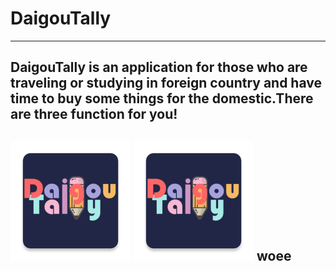 # DaigouTally
---------------------------------------
 DaigouTally is an application for those who are traveling or studying in foreign country and have time to buy some things for the domestic.There are three function for you!  
----------------------------------------
[![](/app/src/main/res/mipmap-xxxhdpi/ic_launcher.png "Click here to see demo!")][demo]
[![](/app/src/main/res/mipmap-xxxhdpi/ic_launcher.png "我的知乎，欢迎关注")][zhihu]
woee
---------------------------------------

[demo]:https://zhuanlan.zhihu.com/p/36835443 "demo"
[zhihu]:https://zhuanlan.zhihu.com/p/36835443 "demo"
